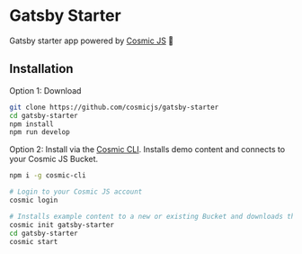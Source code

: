 # Gatsby Starter
Gatsby starter app powered by [Cosmic JS](https://cosmicjs.com) 🚀

## Installation
Option 1: Download
```bash
git clone https://github.com/cosmicjs/gatsby-starter
cd gatsby-starter
npm install
npm run develop
```

Option 2: Install via the [Cosmic CLI](https://github.com/cosmicjs/cosmic-cli). Installs demo content and connects to your Cosmic JS Bucket.
```bash
npm i -g cosmic-cli

# Login to your Cosmic JS account
cosmic login

# Installs example content to a new or existing Bucket and downloads the app locally
cosmic init gatsby-starter
cd gatsby-starter
cosmic start
```
